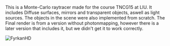 This is a Monte-Carlo raytracer made for the course TNCG15 at LIU. It includes Diffuse surfaces, mirrors and transparent objects, aswell as light sources. The objects in the scene were also implemented from scratch. The Final render is from a version without photonmapping, however there is a later version that includes it, but we didn't get it to work correctly.

![FyrkanHD](https://github.com/user-attachments/assets/5b2770df-1d89-4516-b7f3-c4fc459271c4)
